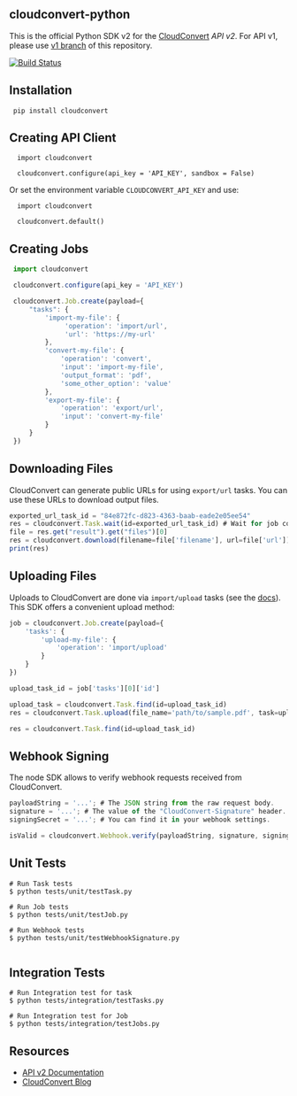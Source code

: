 ## cloudconvert-python

This is the official Python SDK v2 for the [CloudConvert](https://cloudconvert.com/api/v2) _API v2_. 
For API v1, please use [v1 branch](https://github.com/cloudconvert/cloudconvert-python/tree/v1) of this repository.


[![Build Status](https://travis-ci.com/cloudconvert/cloudconvert-python.svg?branch=master)](https://travis-ci.com/cloudconvert/cloudconvert-python)
## Installation

```
 pip install cloudconvert
```

## Creating API Client

```
  import cloudconvert
 
  cloudconvert.configure(api_key = 'API_KEY', sandbox = False)
```

Or set the environment variable `CLOUDCONVERT_API_KEY` and use:

```
  import cloudconvert
 
  cloudconvert.default()
```

## Creating Jobs

```js
 import cloudconvert

 cloudconvert.configure(api_key = 'API_KEY')

 cloudconvert.Job.create(payload={
     "tasks": {
         'import-my-file': {
              'operation': 'import/url',
              'url': 'https://my-url'
         },
         'convert-my-file': {
             'operation': 'convert',
             'input': 'import-my-file',
             'output_format': 'pdf',
             'some_other_option': 'value'
         },
         'export-my-file': {
             'operation': 'export/url',
             'input': 'convert-my-file'
         }
     }
 })

```

## Downloading Files

CloudConvert can generate public URLs for using `export/url` tasks. You can use these URLs to download output files.

```js
exported_url_task_id = "84e872fc-d823-4363-baab-eade2e05ee54"
res = cloudconvert.Task.wait(id=exported_url_task_id) # Wait for job completion
file = res.get("result").get("files")[0]
res = cloudconvert.download(filename=file['filename'], url=file['url'])
print(res)
```

## Uploading Files

Uploads to CloudConvert are done via `import/upload` tasks (see the [docs](https://cloudconvert.com/api/v2/import#import-upload-tasks)). This SDK offers a convenient upload method:

```js
job = cloudconvert.Job.create(payload={
    'tasks': {
        'upload-my-file': {
            'operation': 'import/upload'
        }
    }
})

upload_task_id = job['tasks'][0]['id']

upload_task = cloudconvert.Task.find(id=upload_task_id)
res = cloudconvert.Task.upload(file_name='path/to/sample.pdf', task=upload_task)

res = cloudconvert.Task.find(id=upload_task_id)
```
## Webhook Signing

The node SDK allows to verify webhook requests received from CloudConvert.

```js
payloadString = '...'; # The JSON string from the raw request body.
signature = '...'; # The value of the "CloudConvert-Signature" header.
signingSecret = '...'; # You can find it in your webhook settings.

isValid = cloudconvert.Webhook.verify(payloadString, signature, signingSecret); # returns true or false
```

## Unit Tests

```
# Run Task tests
$ python tests/unit/testTask.py

# Run Job tests
$ python tests/unit/testJob.py

# Run Webhook tests
$ python tests/unit/testWebhookSignature.py
 
```


## Integration Tests
```
# Run Integration test for task
$ python tests/integration/testTasks.py 

# Run Integration test for Job
$ python tests/integration/testJobs.py 

```
       

## Resources

* [API v2 Documentation](https://cloudconvert.com/api/v2)
* [CloudConvert Blog](https://cloudconvert.com/blog)
